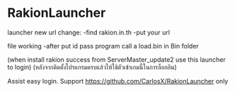 RakionLauncher
==============
launcher new url change:
-find rakion.in.th
-put your url

file working
-after put id pass program call a load.bin in Bin folder

(when install rakion success from ServerMaster_update2 use this launcher to login)
(หลังจากติดตั้งโปรแกรมครบแล้วให้ใช้ตัวเข้าเกมนี้ในการล็อกอิน)

Assist easy login. Support https://github.com/CarlosX/RakionLauncher only
